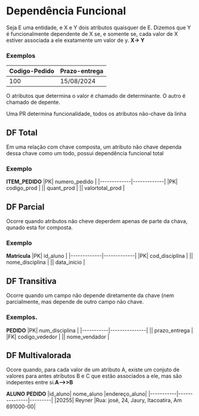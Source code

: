 # Dependência Funcional
Seja E uma entidade, e X e Y dois atributos quaisquer de E. Dizemos que Y é funcionalmente dependente de X se, e somente se, cada valor de X estiver associada a ele exatamente um valor de y.
**X-> Y**

### Exemplos
|Codigo-Pedido | Prazo-entrega |
|-------------|-------------|
| 100 |15/08/2024 |

O atributos que determina o valor é chamado de determinante. O autro é chamado de depente.

Uma PR determina funcionalidade, todos os atributos não-chave da linha
## DF Total
Em uma relação com chave composta, um atributo não chave dependa dessa chave como um todo, possui dependência funcional total
### Exemplo

 **ITEM_PEDIDO**
|PK| numero_pedido |
|-------------|-------------|
|PK| codigo_prod |
|| quant_prod |
|| valortotal_prod |

## DF Parcial
Ocorre quando atributos não cheve deperdem apenas de parte da chava, qunado esta for composta.
### Exemplo

**Matricula**
|PK| id_aluno |
|-------------|-------------|
|PK| cod_disciplina |
|| nome_disciplina |
|| data_inicio |

## DF Transitiva
Ocorre quando um campo não depende diretamente da chave (nem parcialmente, mas depende de outro campo não chave.
### Exemplos.
**PEDIDO**
|PK| num_disciplina |
|-----------|---------------|
|| prazo_entrega |
|FK| codigo_vededor |
|| nome_vendador |

## DF Multivalorada
Ocore quando, para cada valor de um atributo A, existe um conjuto de valores para antes atributos B e C que estão associados a ele, mas são indepentes entre si.**A-->>B**

**ALUNO**
**PEDIDO**
|id_aluno| nome_aluno |endereço_aluno|
|-----------|---------------|---------|
|20255| Reyner |Rua: josé, 24, Jaury, Itacoatira, Am 691000-00|


